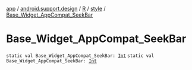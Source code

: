 [app](../../../index.md) / [android.support.design](../../index.md) / [R](../index.md) / [style](index.md) / [Base_Widget_AppCompat_SeekBar](.)

# Base_Widget_AppCompat_SeekBar

`static val Base_Widget_AppCompat_SeekBar: `[`Int`](https://kotlinlang.org/api/latest/jvm/stdlib/kotlin/-int/index.html)
`static val Base_Widget_AppCompat_SeekBar: `[`Int`](https://kotlinlang.org/api/latest/jvm/stdlib/kotlin/-int/index.html)
